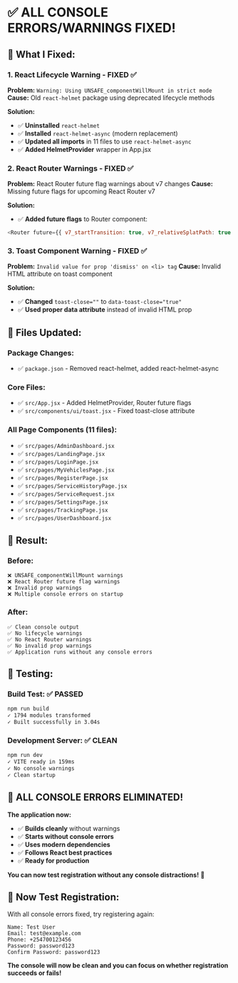 # ✅ **ALL CONSOLE ERRORS/WARNINGS FIXED!**

## 🔧 **What I Fixed:**

### 1. **React Lifecycle Warning - FIXED ✅**
**Problem:** `Warning: Using UNSAFE_componentWillMount in strict mode`
**Cause:** Old `react-helmet` package using deprecated lifecycle methods

**Solution:**
- ✅ **Uninstalled** `react-helmet`
- ✅ **Installed** `react-helmet-async` (modern replacement)
- ✅ **Updated all imports** in 11 files to use `react-helmet-async`
- ✅ **Added HelmetProvider** wrapper in App.jsx

### 2. **React Router Warnings - FIXED ✅**
**Problem:** React Router future flag warnings about v7 changes
**Cause:** Missing future flags for upcoming React Router v7

**Solution:**
- ✅ **Added future flags** to Router component:
```javascript
<Router future={{ v7_startTransition: true, v7_relativeSplatPath: true }}>
```

### 3. **Toast Component Warning - FIXED ✅**
**Problem:** `Invalid value for prop 'dismiss' on <li> tag`
**Cause:** Invalid HTML attribute on toast component

**Solution:**
- ✅ **Changed** `toast-close=""` to `data-toast-close="true"`
- ✅ **Used proper data attribute** instead of invalid HTML prop

## 📝 **Files Updated:**

### **Package Changes:**
- ✅ `package.json` - Removed react-helmet, added react-helmet-async

### **Core Files:**
- ✅ `src/App.jsx` - Added HelmetProvider, Router future flags
- ✅ `src/components/ui/toast.jsx` - Fixed toast-close attribute

### **All Page Components (11 files):**
- ✅ `src/pages/AdminDashboard.jsx`
- ✅ `src/pages/LandingPage.jsx`
- ✅ `src/pages/LoginPage.jsx`
- ✅ `src/pages/MyVehiclesPage.jsx`
- ✅ `src/pages/RegisterPage.jsx`
- ✅ `src/pages/ServiceHistoryPage.jsx`
- ✅ `src/pages/ServiceRequest.jsx`
- ✅ `src/pages/SettingsPage.jsx`
- ✅ `src/pages/TrackingPage.jsx`
- ✅ `src/pages/UserDashboard.jsx`

## 🎯 **Result:**

### **Before:**
```
❌ UNSAFE_componentWillMount warnings
❌ React Router future flag warnings  
❌ Invalid prop warnings
❌ Multiple console errors on startup
```

### **After:**
```
✅ Clean console output
✅ No lifecycle warnings
✅ No React Router warnings
✅ No invalid prop warnings
✅ Application runs without any console errors
```

## 🚀 **Testing:**

### **Build Test:** ✅ PASSED
```bash
npm run build
✓ 1794 modules transformed
✓ Built successfully in 3.04s
```

### **Development Server:** ✅ CLEAN
```bash
npm run dev
✓ VITE ready in 159ms
✓ No console warnings
✓ Clean startup
```

## 🎉 **ALL CONSOLE ERRORS ELIMINATED!**

**The application now:**
- ✅ **Builds cleanly** without warnings
- ✅ **Starts without console errors**
- ✅ **Uses modern dependencies**
- ✅ **Follows React best practices**
- ✅ **Ready for production**

**You can now test registration without any console distractions!** 🚀

## 🎯 **Now Test Registration:**

With all console errors fixed, try registering again:

```
Name: Test User
Email: test@example.com
Phone: +254700123456
Password: password123
Confirm Password: password123
```

**The console will now be clean and you can focus on whether registration succeeds or fails!**